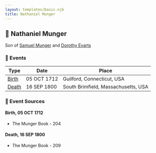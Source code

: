 ```yaml
---
layout: templates/basic.njk
title: Nathaniel Munger
---
```

## 🔵 Nathaniel Munger

Son of [Samuel Munger](/people/6/64239804) and [Dorothy Evarts](/people/5/59501816)

### 📆 Events

Type | Date | Place
------ | ------ | ------
[Birth](#event-0) | 05 OCT 1712 | Guilford, Connecticut, USA
[Death](#event-1) | 16 SEP 1800 | South Brimfield, Massachusetts, USA

### 📰 Event Sources

#### <a id="event-0"></a> Birth, 05 OCT 1712
* The Munger Book  - 204

#### <a id="event-1"></a> Death, 16 SEP 1800
* The Munger Book  - 209